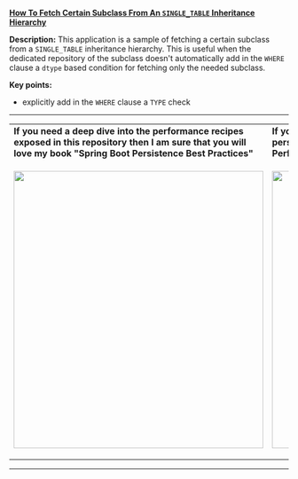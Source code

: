**[How To Fetch Certain Subclass From An `SINGLE_TABLE` Inheritance Hierarchy](https://github.com/AnghelLeonard/Hibernate-SpringBoot/tree/master/HibernateSpringBootSpecificSubclassFromInheritance)**

**Description:** This application is a sample of fetching a certain subclass from a `SINGLE_TABLE` inheritance hierarchy. This is useful when the dedicated repository of the subclass doesn't automatically add in the `WHERE` clause a `dtype` based condition for fetching only the needed subclass.

**Key points:**
- explicitly add in the `WHERE` clause a `TYPE` check 

-----------------------------------------------------------------------------------------------------------------------    
<table>
     <tr><td><b>If you need a deep dive into the performance recipes exposed in this repository then I am sure that you will love my book "Spring Boot Persistence Best Practices"</b></td><td><b>If you need a hand of tips and illustrations of 100+ Java persistence performance issues then "Java Persistence Performance Illustrated Guide" is for you.</b></td></tr>
     <tr><td>
<a href="https://www.apress.com/us/book/9781484256251"><p align="left"><img src="https://github.com/AnghelLeonard/Hibernate-SpringBoot/blob/master/Spring%20Boot%20Persistence%20Best%20Practices.jpg" height="500" width="450"/></p></a>
</td><td>
<a href="https://leanpub.com/java-persistence-performance-illustrated-guide"><p align="right"><img src="https://github.com/AnghelLeonard/Hibernate-SpringBoot/blob/master/Java%20Persistence%20Performance%20Illustrated%20Guide.jpg" height="500" width="450"/></p></a>
</td></tr></table>

-----------------------------------------------------------------------------------------------------------------------    

